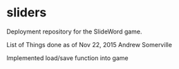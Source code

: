 
# sliders
Deployment repository for the SlideWord game.

List of Things done as of Nov 22, 2015 
Andrew Somerville

Implemented load/save function into game
